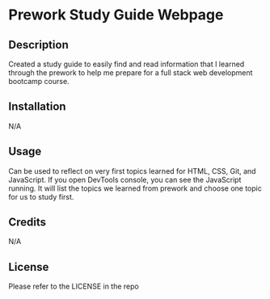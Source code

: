 # Prework Study Guide Webpage

## Description
Created a study guide to easily find and read information that I learned through the prework to help me prepare for a full stack web development bootcamp course.

## Installation

N/A

## Usage

Can be used to reflect on very first topics learned for HTML, CSS, Git, and JavaScript. If you open DevTools console, you can see the JavaScript running. It will list the topics we learned from prework and choose one topic for us to study first.

## Credits

N/A

## License

Please refer to the LICENSE in the repo

